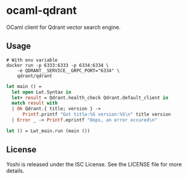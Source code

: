 # ocaml-qdrant

OCaml client for Qdrant vector search engine.

## Usage

```
# With env variable
docker run -p 6333:6333 -p 6334:6334 \
    -e QDRANT__SERVICE__GRPC_PORT="6334" \
    qdrant/qdrant
```

```ocaml
let main () =
  let open Lwt.Syntax in
  let+ result = Qdrant.health_check Qdrant.default_client in
  match result with
  | Ok Qdrant.{ title; version } ->
      Printf.printf "Got title:%S version:%S\n" title version
  | Error _ -> Printf.eprintf "Oops, an error occured\n"

let () = Lwt_main.run (main ())
```

## License

Yoshi is released under the ISC License. See the LICENSE file for more details.
